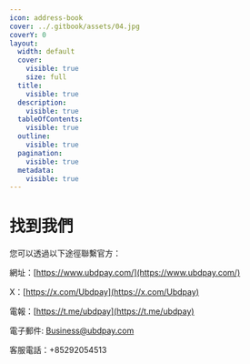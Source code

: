 ```yaml
---
icon: address-book
cover: ../.gitbook/assets/04.jpg
coverY: 0
layout:
  width: default
  cover:
    visible: true
    size: full
  title:
    visible: true
  description:
    visible: true
  tableOfContents:
    visible: true
  outline:
    visible: true
  pagination:
    visible: true
  metadata:
    visible: true
---
```


# 找到我們

您可以透過以下途徑聯繫官方：

網址：[https://www.ubdpay.com/](https://www.ubdpay.com/)

X：[https://x.com/Ubdpay](https://x.com/Ubdpay)

電報：[https://t.me/ubdpay](https://t.me/ubdpay)

電子郵件: Business@ubdpay.com

客服電話：+85292054513
